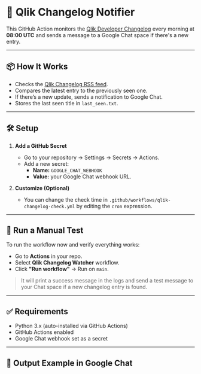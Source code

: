 # 🔔 Qlik Changelog Notifier

This GitHub Action monitors the [Qlik Developer Changelog](https://qlik.dev/changelog/) every morning at **08:00 UTC** and sends a message to a Google Chat space if there's a new entry.

---

## 📦 How It Works

- Checks the [Qlik Changelog RSS feed](https://qlik.dev/rss.xml).
- Compares the latest entry to the previously seen one.
- If there’s a new update, sends a notification to Google Chat.
- Stores the last seen title in `last_seen.txt`.

---

## 🛠 Setup

1. **Add a GitHub Secret**
   - Go to your repository → Settings → Secrets → Actions.
   - Add a new secret:
     - **Name:** `GOOGLE_CHAT_WEBHOOK`
     - **Value:** your Google Chat webhook URL.

2. **Customize (Optional)**
   - You can change the check time in `.github/workflows/qlik-changelog-check.yml` by editing the `cron` expression.

---

## 🧪 Run a Manual Test

To run the workflow now and verify everything works:

- Go to **Actions** in your repo.
- Select **Qlik Changelog Watcher** workflow.
- Click **"Run workflow"** → Run on `main`.

> It will print a success message in the logs and send a test message to your Chat space if a new changelog entry is found.

---

## ✅ Requirements

- Python 3.x (auto-installed via GitHub Actions)
- GitHub Actions enabled
- Google Chat webhook set as a secret

---

## 💬 Output Example in Google Chat

